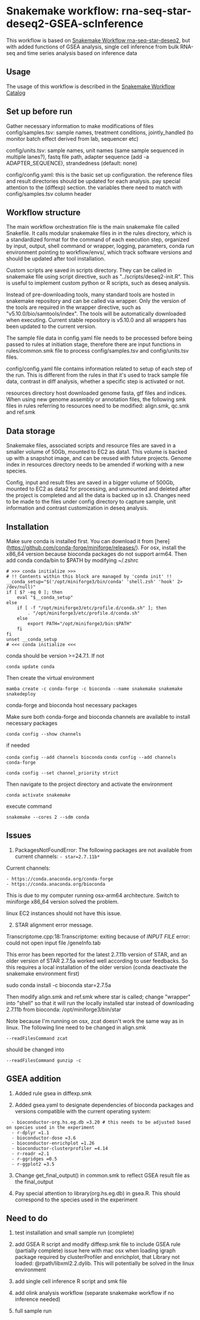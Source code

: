 # Snakemake workflow: rna-seq-star-deseq2-GSEA-scInference

This workflow is based on [Snakemake Workflow rna-seq-star-deseq2](https://github.com/snakemake-workflows/rna-seq-star-deseq2), but with added functions of GSEA analysis, single cell inference from bulk RNA-seq and time series analysis based on inference data 

## Usage

The usage of this workflow is described in the [Snakemake Workflow Catalog](https://snakemake.github.io/snakemake-workflow-catalog/?usage=snakemake-workflows%2Frna-seq-star-deseq2)

## Set up before run

Gather necessary information to make modifications of files
config/samples.tsv: sample names, treatment conditions, jointly_handled (to monitor batch effect derived from lab, sequencer etc)

config/units.tsv: sample names, unit names (same sample sequenced in multiple lanes?), fastq file path, adapter sequence (add -a ADAPTER_SEQUENCE), strandedness (default: none)

config/config.yaml: this is the basic set up configuration. the reference files and result directories should be updated for each analysis. pay special attention to the (diffexp) section. the variables there need to match with config/samples.tsv column header

## Workflow structure

The main workflow orchestration file is the main snakemake file called Snakefile. It calls modular snakemake files in in the rules directory, which is a standardized format for the command of each execution step, organized by input, output, shell command or wrapper, logging, parameters, conda run environment pointing to workflow/envs/, which track software versions and should be updated after tool installation.

Custom scripts are saved in scripts directory. They can be called in snakemake file using script directive,  such as "../scripts/deseq2-init.R". This is useful to implement custom python or R scripts, such as deseq analysis.

Instead of pre-downloading tools, many standard tools are hosted in snakemake repository and can be called via wrapper. Only the version of the tools are required in the wrapper directive, such as "v5.10.0/bio/samtools/index". The tools will be automatically downloaded when executing. Current stable repository is v5.10.0 and all wrappers has been updated to the current version.

The sample file data in config.yaml file needs to be processed before being passed to rules at initiation stage, therefore there are input functions in rules/common.smk file to process config/samples.tsv and config/units.tsv files.

config/config.yaml file contains information related to setup of each step of the run. This is different from the rules in that it's used to track sample file data, contrast in diff analysis, whether a specific step is activated or not.

resources directory host downloaded genome fasta, gtf files and indices. When using new genome assembly or annotation files, the following smk files in rules referring to resources need to be modified: align.smk, qc.smk and ref.smk

## Data storage

Snakemake files, associated scripts and resource files are saved in a smaller volume of 50Gb, mounted to EC2 as data1. This volume is backed up with a snapshot image, and can be reused with future projects. Genome index in resources directory needs to be amended if working with a new species.

Config, input and result files are saved in a bigger volume of 500Gb, mounted to EC2 as data2 for processing, and unmounted and deleted after the project is completed and all the data is backed up in s3. Changes need to be made to the files under config directory to capture sample, unit information and contrast customization in deseq analysis.

## Installation

Make sure conda is installed first. You can download it from [here] (https://github.com/conda-forge/miniforge/releases/). For osx, install the x86_64 version because bioconda packages do not support arm64. Then add conda conda/bin to $PATH by modifying ~/.zshrc

```
# >>> conda initialize >>>
# !! Contents within this block are managed by 'conda init' !!
__conda_setup="$('/opt/miniforge3/bin/conda' 'shell.zsh' 'hook' 2> /dev/null)"
if [ $? -eq 0 ]; then
    eval "$__conda_setup"
else
    if [ -f "/opt/miniforge3/etc/profile.d/conda.sh" ]; then
        . "/opt/miniforge3/etc/profile.d/conda.sh"
    else
        export PATH="/opt/miniforge3/bin:$PATH"
    fi
fi
unset __conda_setup
# <<< conda initialize <<<
```

conda should be version >=24.7.1. If not

```conda update conda```

Then create the virtual environment

```mamba create -c conda-forge -c bioconda --name snakemake snakemake snakedeploy```

conda-forge and bioconda host necessary packages

Make sure both conda-forge and bioconda channels are available to install necessary packages

```conda config --show channels```

if needed

```conda config --add channels bioconda```
```conda config --add channels conda-forge```

```conda config --set channel_priority strict```

Then navigate to the project directory and activate the environment

```conda activate snakemake```

execute command

```snakemake --cores 2 --sdm conda```

## Issues

1. PackagesNotFoundError: The following packages are not available from current channels:
```- star=2.7.11b*```

Current channels:

```
- https://conda.anaconda.org/conda-forge
- https://conda.anaconda.org/bioconda
```

This is due to my computer running osx-arm64 architecture. Switch to miniforge x86_64 version solved the problem.

linux EC2 instances should not have this issue.

2. STAR alignment error message.

Transcriptome.cpp:18:Transcriptome: exiting because of *INPUT FILE* error: could not open input file /geneInfo.tab

This error has been reported for the latest 2.7.11b version of STAR, and an older version of STAR 2.7.5a worked well according to user feedbacks. So this requires a local installation of the older version (conda deactivate the snakemake environment first)

sudo conda install -c bioconda star=2.7.5a

Then modify align.smk and ref.smk where star is called; change "wrapper" into "shell" so that it will run the locally installed star instead of downloading 2.7.11b from bioconda: /opt/miniforge3/bin/star

Note because I'm running on osx, zcat doesn't work the same way as in linux. The following line need to be changed in align.smk

```--readFilesCommand zcat```

should be changed into

```--readFilesCommand gunzip -c```

## GSEA addition
1. Added rule gsea in diffexp.smk

2. Added gsea.yaml to designate dependencies of bioconda packages and versions compatible with the current operating system:
```
  - bioconductor-org.hs.eg.db =3.20 # this needs to be adjusted based on species used in the experiment
  - r-dplyr =1.1
  - bioconductor-dose =3.6
  - bioconductor-enrichplot =1.26
  - bioconductor-clusterprofiler =4.14
  - r-readr =2.1
  - r-ggridges =0.5
  - r-ggplot2 =3.5
```

3. Change get_final_output() in common.smk to reflect GSEA result file as the final_output

4. Pay special attention to library(org.hs.eg.db) in gsea.R. This should correspond to the species used in the experiment

## Need to do

1. test installation and small sample run (complete)

2. add GSEA R script and modify diffexp.smk file to include GSEA rule (partially complete)
  issue here with mac osx when loading igraph package required by clusterProfiler and enrichplot, that  Library not loaded: @rpath/libxml2.2.dylib. This will potentially be solved in the linux environment

3. add single cell inference R script and smk file

4. add olink analysis workflow (separate snakemake workflow if no inference needed)

5. full sample run